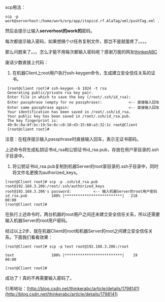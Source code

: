 scp用法：

```
scp -p work@serverhost:/home/work/orp/app/itopicd.rf.AlaTag/xml/pushTag.xml .
```

然后会提示让输入**serverhost的work的**密码。

每次都提示输入密码，如果想搞个ct任务复制文件，那岂不是就蛋疼了。。。。

那么问题来了。。。怎么才能不用每次都输入密码呢？感谢万能的网友[thinkerABC](http://my.csdn.net/thinkerABC)

废话少数直接上代码：

1. 在机器Client上root用户执行ssh-keygen命令，生成建立安全信任关系的证书。

```
 [root@client root]# ssh-keygen -b 1024 -t rsa
 Generating public/private rsa key pair.
 Enter file in which to save the key (/root/.ssh/id_rsa): 
 Enter passphrase (empty for no passphrase):            <-- 直接输入回车
 Enter same passphrase again:                           <-- 直接输入回车
 Your identification has been saved in /root/.ssh/id_rsa.
 Your public key has been saved in /root/.ssh/id_rsa.pub.
 The key fingerprint is:
 49:9c:8a:8f:bc:19:5e:8c:c0:10:d3:15:60:a3:32:1c root@Client
 [root@client root]#
```

注意：在程序提示输入passphrase时直接输入回车，表示无证书密码。

上述命令将生成私钥证书id\_rsa和公钥证书id\_rsa.pub，存放在用户家目录的.ssh子目录中。

1. 将公钥证书id\_rsa.pub复制到机器Server的root家目录的.ssh子目录中，同时将文件名更换为authorized\_keys。

```
[root@Client root]# scp -p .ssh/id_rsa.pub root@192.168.3.206:/root/.ssh/authorized_keys
root@192.168.3.206's password:          <-- 输入机器Server的root用户密码
id_rsa.pub           100% |**************************|   218       00:00
[root@Client root]#
```

在执行上述命令时，两台机器的root用户之间还未建立安全信任关系，所以还需要输入机器Server的root用户密码。

经过以上2步，就在机器Client的root和机器Server的root之间建立安全信任关系。下面我们看看效果：

```
[root@Client root]# scp -p text root@192.168.3.206:/root

text                 100% |**************************|    19       00:00

[root@Client root]#
```

成功了！真的不再需要输入密码了。

引用地址：[http://blog.csdn.net/thinkerabc/article/details/1798141](http://blog.csdn.net/thinkerabc/article/details/1798141)

